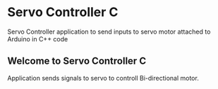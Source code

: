 # Servo Controller C
Servo Controller application to send inputs to servo motor attached to Arduino in C++ code

## Welcome to  Servo Controller C 

Application sends signals to servo to controll Bi-directional motor.



